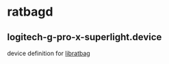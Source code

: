 # ratbagd

## logitech-g-pro-x-superlight.device

device definition for
[libratbag](https://github.com/libratbag/libratbag)
